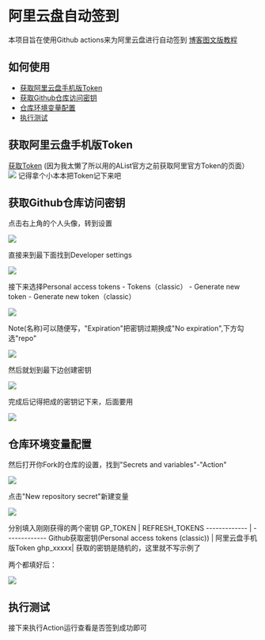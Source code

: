 # 阿里云盘自动签到
本项目旨在使用Github actions来为阿里云盘进行自动签到  [博客图文版教程](https://v-official-233.github.io/2023/04/28/%E5%88%A9%E7%94%A8github-action%E5%AE%9E%E7%8E%B0%E9%98%BF%E9%87%8C%E4%BA%91%E7%9B%98%E8%87%AA%E5%8A%A8%E7%AD%BE%E5%88%B0/)

## 如何使用

- [获取阿里云盘手机版Token](#获取阿里云盘手机版Token)
- [获取Github仓库访问密钥](#获取Github仓库访问密钥)
- [仓库环境变量配置](#仓库环境变量配置)
- [执行测试](#执行测试)


## 获取阿里云盘手机版Token
 [获取Token](https://alist.nn.ci/zh/guide/drivers/aliyundrive.html)
 (因为我太懒了所以用的AList官方之前获取阿里官方Token的页面）
![](https://gcore.jsdelivr.net/gh/V-Official-233/photo/%E5%88%A9%E7%94%A8Github%20Action%E5%AE%9E%E7%8E%B0%E9%98%BF%E9%87%8C%E4%BA%91%E7%9B%98%E8%87%AA%E5%8A%A8%E7%AD%BE%E5%88%B0_%E8%8E%B7%E5%8F%96%E9%98%BF%E9%87%8C%E4%BA%91%E7%9B%98%E6%89%8B%E6%9C%BA%E7%89%88%E4%BB%A4%E7%89%8C.png)
记得拿个小本本把Token记下来吧

## 获取Github仓库访问密钥
点击右上角的个人头像，转到设置

![](https://gcore.jsdelivr.net/gh/V-Official-233/photo/%E5%88%A9%E7%94%A8Github%20Action%E5%AE%9E%E7%8E%B0%E9%98%BF%E9%87%8C%E4%BA%91%E7%9B%98%E8%87%AA%E5%8A%A8%E7%AD%BE%E5%88%B0_%E8%BD%AC%E5%88%B0Github%E8%AE%BE%E7%BD%AE.jpg)

直接来到最下面找到Developer settings

![](https://gcore.jsdelivr.net/gh/V-Official-233/photo/%E5%88%A9%E7%94%A8Github%20Action%E5%AE%9E%E7%8E%B0%E9%98%BF%E9%87%8C%E4%BA%91%E7%9B%98%E8%87%AA%E5%8A%A8%E7%AD%BE%E5%88%B0_%E6%89%BE%E5%88%B0Developer%20settings.png)

接下来选择Personal access tokens - Tokens（classic） - Generate new token - Generate new token（classic）

![](https://gcore.jsdelivr.net/gh/V-Official-233/photo/%E5%88%A9%E7%94%A8Github%20Action%E5%AE%9E%E7%8E%B0%E9%98%BF%E9%87%8C%E4%BA%91%E7%9B%98%E8%87%AA%E5%8A%A8%E7%AD%BE%E5%88%B0_%E6%89%BE%E5%88%B0%E6%96%B0%E5%BB%BA%E5%AF%86%E9%92%A5.jpg)

Note(名称)可以随便写，"Expiration"把密钥过期换成"No expiration",下方勾选"repo"

![](https://gcore.jsdelivr.net/gh/V-Official-233/photo/%E5%88%A9%E7%94%A8Github%20Action%E5%AE%9E%E7%8E%B0%E9%98%BF%E9%87%8C%E4%BA%91%E7%9B%98%E8%87%AA%E5%8A%A8%E7%AD%BE%E5%88%B0_%E6%96%B0%E5%BB%BA%E5%AF%86%E9%92%A5%E7%A4%BA%E4%BE%8B.jpg)

然后就划到最下边创建密钥

![](https://gcore.jsdelivr.net/gh/V-Official-233/photo/%E5%88%A9%E7%94%A8Github%20Action%E5%AE%9E%E7%8E%B0%E9%98%BF%E9%87%8C%E4%BA%91%E7%9B%98%E8%87%AA%E5%8A%A8%E7%AD%BE%E5%88%B0_%E6%96%B0%E5%BB%BA%E5%AF%86%E9%92%A5.png)

完成后记得把成的密钥记下来，后面要用

![](https://gcore.jsdelivr.net/gh/V-Official-233/photo/%E5%88%A9%E7%94%A8Github%20Action%E5%AE%9E%E7%8E%B0%E9%98%BF%E9%87%8C%E4%BA%91%E7%9B%98%E8%87%AA%E5%8A%A8%E7%AD%BE%E5%88%B0_%E4%BF%9D%E5%AD%98%E5%AF%86%E9%92%A5.jpg)

## 仓库环境变量配置

然后打开你Fork的仓库的设置，找到"Secrets and variables"-"Action"

![](https://gcore.jsdelivr.net/gh/V-Official-233/photo/%E5%88%A9%E7%94%A8Github%20Action%E5%AE%9E%E7%8E%B0%E9%98%BF%E9%87%8C%E4%BA%91%E7%9B%98%E8%87%AA%E5%8A%A8%E7%AD%BE%E5%88%B0_%E6%89%BE%E5%88%B0%E4%BB%93%E5%BA%93%E7%8E%AF%E5%A2%83%E5%8F%98%E9%87%8F.jpg)

点击"New repository secret"新建变量

![](https://gcore.jsdelivr.net/gh/V-Official-233/photo/%E5%88%A9%E7%94%A8Github%20Action%E5%AE%9E%E7%8E%B0%E9%98%BF%E9%87%8C%E4%BA%91%E7%9B%98%E8%87%AA%E5%8A%A8%E7%AD%BE%E5%88%B0_%E5%A1%AB%E5%86%99%E7%8E%AF%E5%A2%83%E5%8F%98%E9%87%8F.jpg)

分别填入刚刚获得的两个密钥
 GP_TOKEN | REFRESH_TOKENS
------------- | -------------
Github获取密钥(Personal access tokens (classic)) | 阿里云盘手机版Token
ghp_xxxxx| 获取的密钥是随机的，这里就不写示例了

两个都填好后：

![](https://gcore.jsdelivr.net/gh/V-Official-233/photo/%E5%88%A9%E7%94%A8Github%20Action%E5%AE%9E%E7%8E%B0%E9%98%BF%E9%87%8C%E4%BA%91%E7%9B%98%E8%87%AA%E5%8A%A8%E7%AD%BE%E5%88%B0_%E7%8E%AF%E5%A2%83%E5%8F%98%E9%87%8F%E7%A4%BA%E4%BE%8B.png)

## 执行测试
接下来执行Action运行查看是否签到成功即可

